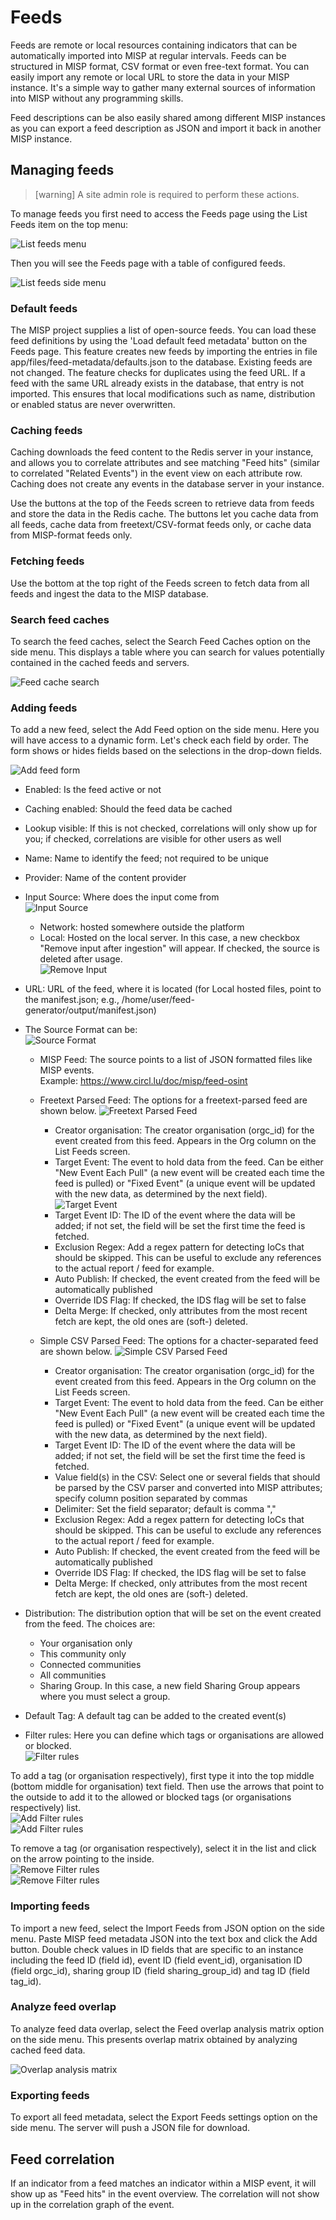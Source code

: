 <!-- toc -->

# Feeds

Feeds are remote or local resources containing indicators that can be automatically imported into MISP at regular intervals.
Feeds can be structured in MISP format, CSV format or even free-text format. You can easily import any remote or local URL
to store the data in your MISP instance. It's a simple way to gather many external sources of information into MISP without any programming skills.

Feed descriptions can be also easily shared among different MISP instances as you can export a feed description as JSON 
and import it back in another MISP instance.

## Managing feeds

>[warning] A site admin role is required to perform these actions.

To manage feeds you first need to access the Feeds page using the List Feeds item on the top menu:

![List feeds menu](./figures/listfeeds.png)

Then you will see the Feeds page with a table of configured feeds.

![List feeds side menu](./figures/feedspage.png)


### Default feeds

The MISP project supplies a list of open-source feeds.  You can load these feed definitions by using the 'Load default feed metadata' button on the Feeds page.  This feature creates new feeds by importing the entries in file app/files/feed-metadata/defaults.json to the database. Existing feeds are not changed. The feature checks for duplicates using the feed URL. If a feed with the same URL already exists in the database, that entry is not imported. This ensures that
local modifications such as name, distribution or enabled status are never overwritten.

### Caching feeds

 Caching downloads the feed content to the Redis server in your instance, and allows you to correlate attributes and see matching "Feed hits" (similar to correlated "Related Events") in the event view on each attribute row.  Caching does not create any events in the database server in your instance.

Use the buttons at the top of the Feeds screen to retrieve data from feeds and store the data in the Redis cache. The buttons let you cache data from all feeds, cache data from freetext/CSV-format feeds only, or cache data from MISP-format feeds only.

### Fetching feeds

Use the bottom at the top right of the Feeds screen to fetch data from all feeds and ingest the data to the MISP database.

### Search feed caches

To search the feed caches, select the Search Feed Caches option on the side menu. This displays a table where you can search for values potentially contained in the cached feeds and servers.

![Feed cache search](./figures/cachesearch.png)

### Adding feeds

To add a new feed, select the Add Feed option on the side menu.
Here you will have access to a dynamic form. Let's check each field by order. The form shows or hides fields based on the selections in the drop-down fields.

![Add feed form](./figures/addfeedform.png)

* Enabled: Is the feed active or not
* Caching enabled: Should the feed data be cached
* Lookup visible: If this is not checked, correlations will only show up for you; if checked, correlations are visible for other users as well
* Name: Name to identify the feed; not required to be unique
* Provider: Name of the content provider
* Input Source: Where does the input come from  
![Input Source](./figures/inputsource.png)  
  * Network: hosted somewhere outside the platform
  * Local: Hosted on the local server. In this case, a new checkbox "Remove input after ingestion" will appear. If checked, the source is deleted after usage.  
![Remove Input](./figures/removeinput.png)

* URL: URL of the feed, where it is located (for Local hosted files, point to the manifest.json; e.g., /home/user/feed-generator/output/manifest.json)

* The Source Format can be:  
![Source Format](./figures/sourceformat.png)
  * MISP Feed: The source points to a list of JSON formatted files like MISP events.  
  Example: https://www.circl.lu/doc/misp/feed-osint

  * Freetext Parsed Feed: The options for a freetext-parsed feed are shown below.
![Freetext Parsed Feed](./figures/freetextparsedfeed.png)
    * Creator organisation: The creator organisation (orgc_id) for the event created from this feed. Appears in the Org column on the List Feeds screen.
    * Target Event: The event to hold data from the feed. Can be either "New Event Each Pull" (a new event will be created each time the feed is pulled) or "Fixed Event" (a unique event will be updated with the new data, as determined by the next field).
![Target Event](./figures/targetevent.png)  
    * Target Event ID: The ID of the event where the data will be added; if not set, the field will be set the first time the feed is fetched.
    * Exclusion Regex: Add a regex pattern for detecting IoCs that should be skipped. This can be useful to exclude any references to the actual report / feed for example.
    * Auto Publish: If checked, the event created from the feed will be automatically published
    * Override IDS Flag: If checked, the IDS flag will be set to false
    * Delta Merge: If checked, only attributes from the most recent fetch are kept, the old ones are (soft-) deleted.

  * Simple CSV Parsed Feed: The options for a chacter-separated feed are shown below.
![Simple CSV Parsed Feed](./figures/simplecsvparsedfeed.png)  
    * Creator organisation: The creator organisation (orgc_id) for the event created from this feed. Appears in the Org column on the List Feeds screen.
    * Target Event: The event to hold data from the feed. Can be either "New Event Each Pull" (a new event will be created each time the feed is pulled) or "Fixed Event" (a unique event will be updated with the new data, as determined by the next field).
    * Target Event ID: The ID of the event where the data will be added; if not set, the field will be set the first time the feed is fetched.
    * Value field(s) in the CSV: Select one or several fields that should be parsed by the CSV parser and converted into MISP attributes; specify column position separated by commas
    * Delimiter: Set the field separator; default is comma ","
    * Exclusion Regex: Add a regex pattern for detecting IoCs that should be skipped. This can be useful to exclude any references to the actual report / feed for example.
    * Auto Publish: If checked, the event created from the feed will be automatically published
    * Override IDS Flag: If checked, the IDS flag will be set to false
    * Delta Merge: If checked, only attributes from the most recent fetch are kept, the old ones are (soft-) deleted.

* Distribution: The distribution option that will be set on the event created from the feed. The choices are:
  * Your organisation only
  * This community only
  * Connected communities
  * All communities
  * Sharing Group. In this case, a new field Sharing Group appears where you must select a group.

* Default Tag: A default tag can be added to the created event(s)

* Filter rules: Here you can define which tags or organisations are allowed or blocked.  
![Filter rules](./figures/filterrules.png)

To add a tag (or organisation respectively), first type it into the top middle (bottom middle for organisation) text field. Then use the arrows that point to the outside to add it to the allowed or blocked tags (or organisations respectively) list.  
![Add Filter rules](./figures/addfilterrules.png)  
![Add Filter rules](./figures/addfilterrules2.png)

To remove a tag (or organisation respectively), select it in the list and click on the arrow pointing to the inside.  
![Remove Filter rules](./figures/removefilterrules.png)  
![Remove Filter rules](./figures/removefilterrules2.png)

### Importing feeds

To import a new feed, select the Import Feeds from JSON option on the side menu. Paste MISP feed metadata JSON into the text box and click the Add button. Double check values in ID fields that are specific to an instance including the feed ID (field id), event ID (field event_id), organisation ID (field orgc_id), sharing group ID (field sharing_group_id) and tag ID (field tag_id).

### Analyze feed overlap

To analyze feed data overlap, select the Feed overlap analysis matrix option on the side menu. This presents overlap matrix obtained by analyzing cached feed data.

![Overlap analysis matrix](./figures/overlapanalysismatrix.png)

### Exporting feeds

To export all feed metadata, select the Export Feeds settings option on the side menu. The server will push a JSON file for download.

## Feed correlation

If an indicator from a feed matches an indicator within a MISP event, it will show up as "Feed hits" in the event overview.
The correlation will not show up in the correlation graph of the event.


